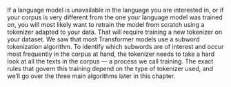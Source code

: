 If a language model is unavailable in the language you are interested in, or if your corpus is very different from the one your language model was trained on, you will most likely want to retrain the model from scratch using a tokenizer adapted to your data. That will require training a new tokenizer on your dataset. We saw that most Transformer models use a subword tokenization algorithm. To identify which subwords are of interest and occur most frequently in the corpus at hand, the tokenizer needs to take a hard look at all the texts in the corpus — a process we call training. The exact rules that govern this training depend on the type of tokenizer used, and we’ll go over the three main algorithms later in this chapter.
